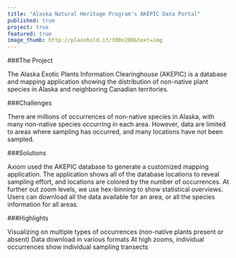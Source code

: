 ```yaml
---
title: "Alaska Natural Heritage Program's AKEPIC Data Portal"
published: true
project: true
featured: true
image_thumb: http://placehold.it/300x200&text=img
---
```


###The Project

The Alaska Exotic Plants Information Clearinghouse (AKEPIC) is a database and mapping application showing the distribution of non-native plant species in Alaska and neighboring Canadian territories.

###Challenges

There are millions of occurrences of non-native species in Alaska, with many non-native species occurring in each area. However, data are limited to areas where sampling has occurred, and many locations have not been sampled.

###Solutions

Axiom used the AKEPIC database to generate a customized mapping application. The application shows all of the database locations to reveal sampling effort, and locations are colored by the number of occurrences. At further out zoom levels, we use hex-binning to show statistical overviews. Users can download all the data available for an area, or all the species information for all areas.

###Highlights

Visualizing on multiple types of occurrences (non-native plants present or absent)
Data download in various formats
At high zooms, individual occurrences show individual sampling transects


